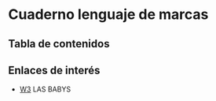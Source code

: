 # Cuaderno lenguaje de marcas
## Tabla de contenidos
## Enlaces de interés
* [W3](https://www.w3.org/)
LAS BABYS